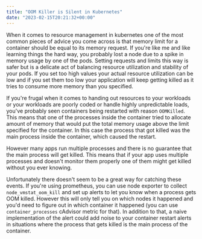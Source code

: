 ```yaml
---
title: "OOM Killer is Silent in Kubernetes"
date: "2023-02-15T20:21:32+00:00"
---
```


When it comes to resource management in kubernetes one of the most common pieces
of advice you come across is that memory limit for a container should be equal to
its memory request. If you're like me and like learning things the hard way, you
probably lost a node due to a spike in memory usage by one of the pods. Setting
requests and limits this way is safer but is a delicate act of balancing resource
utilization and stability of your pods. If you set too high values your actual
resource utilization can be low and if you set them too low your application will
keep getting killed as it tries to consume more memory than you specified.

If you're frugal when it comes to handing out resources to your workloads or your
workloads are poorly coded or handle highly unpredictable loads, you've probably
seen containers being restarted with reason `OOMKilled`. This means that one of
the processes inside the container tried to allocate amount of memory that would
put the total memory usage above the limit specified for the container. In this
case the process that got killed was the main process inside the container, which
caused the restart.

However many apps run multiple processes and there is no guarantee that the main
process will get killed. This means that if your app uses multiple processes and
doesn't monitor them properly one of them might get killed without you ever knowing.

Unfortunately there doesn't seem to be a great way for catching these events. If
you're using prometheus, you can use node exporter to collect `node_vmstat_oom_kill`
and set up alerts to let you know when a process gets OOM killed. However this will
only tell you on which nodes it happened and you'd need to figure out in which
container it happened (you can use `container_processes` cAdvisor metric for that).
In addition to that, a naive implementation of the alert could add noise to your
container restart alerts in situations where the process that gets killed is the
main process of the container.
